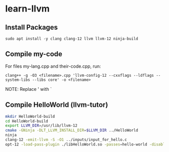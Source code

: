 # learn-llvm

## Install Packages
`sudo apt install -y clang clang-12 llvm llvm-12 ninja-build`

## Compile my-code
For files my-lang.cpp and their-code.cpp, run: 

`clang++ -g -O3 <filename>.cpp 'llvm-config-12 --cxxflags --ldflags --system-libs --libs core' -o <filename>`

NOTE: Replace ' with `

## Compile HelloWorld (llvm-tutor)
```bash
mkdir HelloWorld-build
cd HelloWorld-build
export LLVM_DIR=/usr/lib/llvm-12
cmake -GNinja -DLT_LLVM_INSTALL_DIR=$LLVM_DIR ../HelloWorld
ninja
clang-12 -emit-llvm -S -O1 ../inputs/input_for_hello.c
opt-12 -load-pass-plugin ./libHelloWorld.so -passes=hello-world -disable-output input_for_hello.ll
```